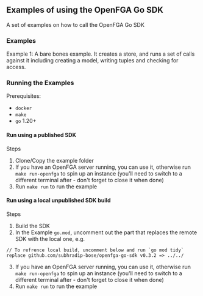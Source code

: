 ## Examples of using the OpenFGA Go SDK

A set of examples on how to call the OpenFGA Go SDK

### Examples
Example 1:
A bare bones example. It creates a store, and runs a set of calls against it including creating a model, writing tuples and checking for access.


### Running the Examples

Prerequisites:
- `docker`
- `make`
- `go` 1.20+

#### Run using a published SDK

Steps
1. Clone/Copy the example folder
2. If you have an OpenFGA server running, you can use it, otherwise run `make run-openfga` to spin up an instance (you'll need to switch to a different terminal after - don't forget to close it when done)
3. Run `make run` to run the example

#### Run using a local unpublished SDK build

Steps
1. Build the SDK
2. In the Example `go.mod`, uncomment out the part that replaces the remote SDK with the local one, e.g.
```
// To refrence local build, uncomment below and run `go mod tidy`
replace github.com/subhradip-bose/openfga-go-sdk v0.3.2 => ../../
```
3. If you have an OpenFGA server running, you can use it, otherwise run `make run-openfga` to spin up an instance (you'll need to switch to a different terminal after - don't forget to close it when done)
4. Run `make run` to run the example